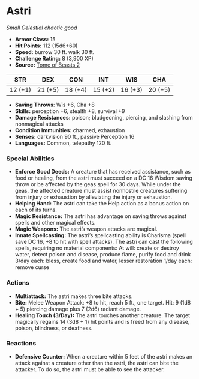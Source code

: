 # Astri

*Small* *Celestial* *chaotic good*

- **Armor Class:** 15
- **Hit Points:** 112 (15d6+60)
- **Speed:** burrow 30 ft. walk 30 ft.
- **Challenge Rating:** 8 (3,900 XP)
- **Source:** [Tome of Beasts 2](https://koboldpress.com/kpstore/product/tome-of-beasts-2-for-5th-edition/)

| STR | DEX | CON | INT | WIS | CHA |
| --- | --- | --- | --- | --- | --- |
| 12 (+1) | 21 (+5) | 18 (+4) | 15 (+2) | 16 (+3) | 20 (+5) |

- **Saving Throws**: Wis +6, Cha +8
- **Skills:** perception +6, stealth +8, survival +9
- **Damage Resistances:** poison; bludgeoning, piercing, and slashing from nonmagical attacks
- **Condition Immunities:** charmed, exhaustion
- **Senses:** darkvision 90 ft., passive Perception 16
- **Languages:** Common, telepathy 120 ft.
### Special Abilities
- **Enforce Good Deeds:** A creature that has received assistance, such as food or healing, from the astri must succeed on a DC 16 Wisdom saving throw or be affected by the geas spell for 30 days. While under the geas, the affected creature must assist nonhostile creatures suffering from injury or exhaustion by alleviating the injury or exhaustion.
- **Helping Hand:** The astri can take the Help action as a bonus action on each of its turns.
- **Magic Resistance:** The astri has advantage on saving throws against spells and other magical effects.
- **Magic Weapons:** The astri’s weapon attacks are magical.
- **Innate Spellcasting:** The astri’s spellcasting ability is Charisma (spell save DC 16, +8 to hit with spell attacks). The astri can cast the following spells, requiring no material components: At will: create or destroy water, detect poison and disease, produce flame, purify food and drink 3/day each: bless, create food and water, lesser restoration 1/day each: remove curse
### Actions
- **Multiattack:** The astri makes three bite attacks.
- **Bite:** Melee Weapon Attack: +8 to hit, reach 5 ft., one target. Hit: 9 (1d8 + 5) piercing damage plus 7 (2d6) radiant damage.
- **Healing Touch (3/Day):** The astri touches another creature. The target magically regains 14 (3d8 + 1) hit points and is freed from any disease, poison, blindness, or deafness.
### Reactions
- **Defensive Counter:** When a creature within 5 feet of the astri makes an attack against a creature other than the astri, the astri can bite the attacker. To do so, the astri must be able to see the attacker.
